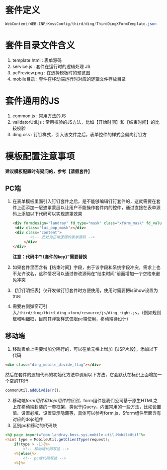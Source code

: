 # 套件定义

``` java
WebContent/WEB-INF/KmssConfig/third/ding/ThirdDingXFormTemplate.json
```

# 套件目录文件含义

1. template.html : 表单源码
2. service.js : 套件在运行时的逻辑处理 JS
3. pcPreview.png : 在选择模板时的预览图
4. mobile目录 : 套件在移动端运行时对应的逻辑文件存放目录

# 套件通用的JS

1. common.js : 常用方法的JS
2. validatorUtil.js : 常用校验的JS方法，比如【开始时间】和【结束时间】的比较校验
3. ding.css : 钉钉样式，引入该文件之后，表单控件的样式会偏向钉钉方

# 模板配置注意事项

**建议模板配置时有疑问的，参考【请假套件】**

## PC端

1. 在表单模板里面引入钉钉套件之后，是不能够编辑钉钉套件的，这就需要在套件上面添加一层遮罩蒙层以让用户不能操作套件内的控件，通过直接在表单源码上添加以下代码可以实现遮罩效果

   ```html
   <div formdesign="landray" fd_type="mask" class="xform_mask" fd_values="{name:&quot;!{套件的key}&quot;}">
   	<div class="lui_pop_mask"></div>
   	<div class="content">
           <!-- 此处为正常逻辑的表单源码 -->
        </div>
   </div>
   ```

   **注意：代码中"!{套件的key}"需要替换**

2. 如果套件里面含有【结束时间】字段，由于该字段和系统字段冲突，需求上也不允许改名，这种情况可以通过修改源码在“结束时间”前面增加一个空格来避免冲突

3. 【钉钉明细表】仅开发做钉钉套件时方便使用，使用时需要把isShow设置为true

4. 需要右侧弹窗可引入`/third/ding/third_ding_xform/resource/js/ding_right.js`，（例如规则框和明细框，目前其弹窗样式仅限pc端使用，移动端待设计）

## 移动端

1. 移动表单上需要增加分隔行的，可以在单元格上增加【JSP片段】，添加以下代码

```html
<div class="ding_mobile_divide_flag"></div>
```

然后在套件的逻辑代码的初始化方法中调用以下方法，它会默认在标识上面增加一个空的TR行

```js
commonUtil.addDivdieTr();
```

2. 移动端$form组件和dojo组件的区别，$form组件是我们公司基于原生HTML之上在移动端封装的一套框架，类似于jQuery，内置常用的一些方法，比如设置值、设置必填、设置显示隐藏等，具体可以参考form.js，$form组件里面含有对应的dojo组件
3. 区别pc和移动的代码块

```jsp
<%@ page import="com.landray.kmss.sys.mobile.util.MobileUtil"%>
<%int type = MobileUtil.getClientType(request);
	if(type > -1){%>
		<!-- 移动端代码写这 -->
	<%}else{%>
		<!-- pc端代码写这 -->
	<%}%>

```


